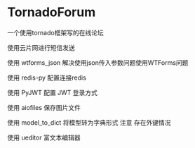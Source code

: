 # TornadoForum
一个使用tornado框架写的在线论坛

使用云片网进行短信发送

使用 wtforms_json 解决使用json传入参数问题使用WTForms问题

使用 redis-py 配置连接redis

使用 PyJWT 配置 JWT 登录方式

使用 aiofiles 保存图片文件

使用 model_to_dict 将模型转为字典形式 注意 存在外键情况

使用 ueditor 富文本编辑器 
